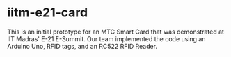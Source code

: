 # iitm-e21-card
This is an initial prototype for an MTC Smart Card that was demonstrated at IIT Madras' E-21 E-Summit. Our team implemented the code using an Arduino Uno, RFID tags, and an RC522 RFID Reader.
